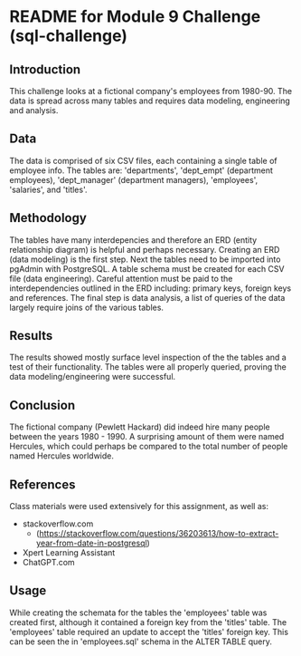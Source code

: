 # README for Module 9 Challenge (sql-challenge)

## Introduction
This challenge looks at a fictional company's employees from 1980-90. The data is spread across many tables and requires data modeling, engineering and analysis.

## Data
The data is comprised of six CSV files, each containing a single table of employee info. The tables are: 'departments', 'dept_empt' (department employees), 'dept_manager' (department managers), 'employees', 'salaries', and 'titles'.

## Methodology
The tables have many interdepencies and therefore an ERD (entity relationship diagram) is helpful and perhaps necessary. Creating an ERD (data modeling) is the first step. 
Next the tables need to be imported into pgAdmin with PostgreSQL. A table schema must be created for each CSV file (data engineering). Careful attention must be paid to the interdependencies outlined in the ERD including: primary keys, foreign keys and references.
The final step is data analysis, a list of queries of the data largely require joins of the various tables. 

## Results
The results showed mostly surface level inspection of the the tables and a test of their functionality. The tables were all properly queried, proving the data modeling/engineering were successful.

## Conclusion
The fictional company (Pewlett Hackard) did indeed hire many people between the years 1980 - 1990. A surprising amount of them were named Hercules, which could perhaps be compared to the total number of people named Hercules worldwide. 

## References
Class materials were used extensively for this assignment, as well as: 
- stackoverflow.com 
    - (https://stackoverflow.com/questions/36203613/how-to-extract-year-from-date-in-postgresql)
- Xpert Learning Assistant 
- ChatGPT.com

## Usage
While creating the schemata for the tables the 'employees' table was created first, although it contained a foreign key from the 'titles' table. The 'employees' table required an update to accept the 'titles' foreign key. This can be seen the in 'employees.sql' schema in the ALTER TABLE query. 